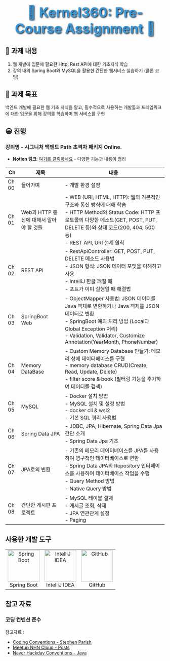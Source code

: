 <div align="center">
  <h1 style="font-size: 3em; color: #3498db; text-shadow: 2px 2px 4px #000000;">
    🌟 Kernel360: Pre-Course Assignment 🌟
  </h1>
</div>






## 📒 과제 내용

1. 웹 개발에 입문에 필요한 Http, Rest API에 대한 기초지식 학습
2. 강의 내의 Spring Boot와 MySQL을 활용한 간단한 웹서비스 실습하기 (클론 코딩)

## 💯 **과제 목표**

백엔드 개발에 필요한 웹 기초 지식을 알고, 필수적으로 사용하는 개발툴과 프레임워크에 대한 입문을 위해 강의를 학습하며 웹 서비스를 구현

## 😀 진행

### 강의명 - 시그니처 백엔드 Path 초격차 패키지 Online.

- **Notion 링크**: [여기를 클릭하세요](https://maddening-ferry-5e7.notion.site/18d0cbdeea0642c59383cba3cf4f4ed8?pvs=4) - 다양한 기능과 내용이 정리
 
| Ch   | 제목                    | 내용                                                                                                                                                             |
|------|-----------------------|----------------------------------------------------------------------------------------------------------------------------------------------------------------|
| Ch 00| 들어가며                | - 개발 환경 설정                                                                                                                                                          |
| Ch 01| Web과 HTTP 통신에 대해서 알아야 할 것들 | - WEB (URI, HTML, HTTP): 웹의 기본적인 구조와 통신 방식에 대해 학습 <br> - HTTP Method와 Status Code: HTTP 프로토콜의 다양한 메소드(GET, POST, PUT, DELETE 등)와 상태 코드(200, 404, 500 등) <br> - REST API, URI 설계 원칙                                                                          |
| Ch 02| REST API                | - RestApiController: GET, POST, PUT, DELETE 메소드 사용법 <br> - JSON 형식: JSON 데이터 포맷을 이해하고 사용 <br> - IntelliJ 한글 깨질 때 <br> - 포트가 이미 실행일 때 해결법                                                  |
| Ch 03| SpringBoot Web         | - ObjectMapper 사용법: JSON 데이터를 Java 객체로 변환하거나 Java 객체를 JSON 데이터로 변환 <br> - SpringBoot 예외 처리 방법 (Local과 Global Exception 처리) <br> - Validation, Validator, Customize Annotation(YearMonth, PhoneNumber)               |
| Ch 04| Memory DataBase         | - Custom Memory Database 만들기: 메모리 상에 데이터베이스를 구현 <br> - memory database CRUD(Create, Read, Update, Delete) <br> - filter score & book (필터링 기능을 추가하여 데이터를 검색)                                                                                  |
| Ch 05| MySQL                   | - Docker 설치 방법 <br> - MySQL 설치 및 설정 방법 <br> - docker cli & wsl2 <br> - 기본 SQL 쿼리 사용법                                                                                  |
| Ch 06| Spring Data JPA         | - JDBC, JPA, Hibernate, Spring Data Jpa 간단 소개 <br> - Spring Data Jpa 기초                                                                                      |
| Ch 07| JPA로의 변환            | - 기존의 메모리 데이터베이스를 JPA를 사용하여 영구적인 데이터베이스로 변환 <br> - Spring Data JPA의 Repository 인터페이스를 사용하여 데이터베이스 작업을 수행 <br> - Query Method 방법 <br> - Native Query 방법                                                                        |
| Ch 08| 간단한 게시판 프로젝트  | - MySQL 테이블 설계 <br> - 게시글 조회, 삭제 <br> - JPA 연관관계 설정 <br> - Paging                                                                                |


## 사용한 개발 도구

<div align="center">
  <table>
    <tr>
      <td align="center">
        <img src="https://github.com/user-attachments/assets/89f92cdd-d9ae-4684-8df0-40f9741ee47b" alt="Spring Boot" width="100"><br>Spring Boot
      </td>
      <td align="center"><img src="https://resources.jetbrains.com/storage/products/company/brand/logos/IntelliJ_IDEA_icon.png" alt="IntelliJ IDEA" width="100"><br>IntelliJ IDEA</td>
      <td align="center"><img src="https://github.githubassets.com/images/modules/logos_page/GitHub-Mark.png" alt="GitHub" width="100"><br>GitHub</td>
    </tr>
  </table>
</div>

## 참고 자료

### 코딩 컨벤션 준수

참고자료 :
- [Coding Conventions - Stephen Parish](https://gist.github.com/stephenparish/9941e89d80e2bc58a153)
- [Meetup NHN Cloud - Posts](https://meetup.nhncloud.com/posts/106)
- [Naver Hackday Conventions - Java](https://naver.github.io/hackday-conventions-java/)
